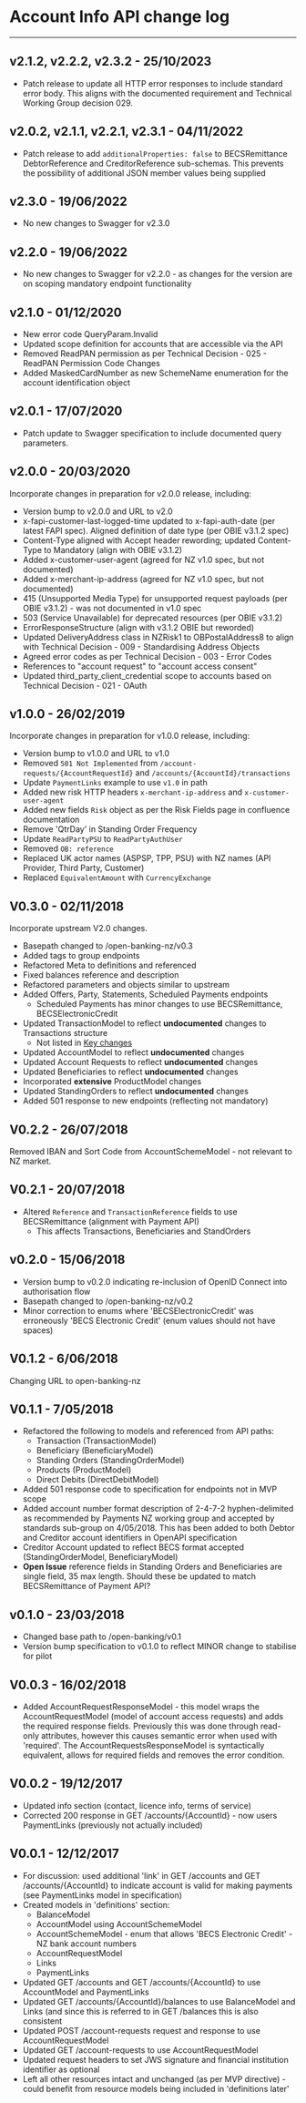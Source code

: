 # Account Info API change log

---

## v2.1.2, v2.2.2, v2.3.2 - 25/10/2023

- Patch release to update all HTTP error responses to include standard error body.  This aligns with the documented requirement and Technical Working Group decision 029.

## v2.0.2, v2.1.1, v2.2.1, v2.3.1 - 04/11/2022

- Patch release to add `additionalProperties: false` to BECSRemittance DebtorReference and CreditorReference sub-schemas.  This prevents the possibility of additional JSON member values being supplied

## v2.3.0 - 19/06/2022

- No new changes to Swagger for v2.3.0

## v2.2.0 - 19/06/2022

- No new changes to Swagger for v2.2.0 - as changes for the version are on scoping mandatory endpoint functionality

## v2.1.0 - 01/12/2020

- New error code QueryParam.Invalid
- Updated scope definition for accounts that are accessible via the API
- Removed ReadPAN permission as per Technical Decision - 025 - ReadPAN Permission Code Changes
- Added MaskedCardNumber as new SchemeName enumeration for the account identification object

## v2.0.1 - 17/07/2020

- Patch update to Swagger specification to include documented query parameters.

## v2.0.0 - 20/03/2020

Incorporate changes in preparation for v2.0.0 release, including:

- Version bump to v2.0.0 and URL to v2.0
- x-fapi-customer-last-logged-time updated to x-fapi-auth-date (per latest FAPI spec). Aligned definition of date type (per OBIE v3.1.2 spec)
- Content-Type aligned with Accept header rewording; updated Content-Type to Mandatory (align with OBIE v3.1.2)
- Added x-customer-user-agent (agreed for NZ v1.0 spec, but not documented)
- Added x-merchant-ip-address (agreed for NZ v1.0 spec, but not documented)
- 415 (Unsupported Media Type) for unsupported request payloads (per OBIE v3.1.2) - was not documented in v1.0 spec
- 503 (Service Unavailable) for deprecated resources (per OBIE v3.1.2)
- ErrorResponseStructure (align with v3.1.2 OBIE but reworded)
- Updated DeliveryAddress class in NZRisk1 to OBPostalAddress8 to align with Technical Decision - 009 - Standardising Address Objects
- Agreed error codes as per Technical Decision - 003 - Error Codes
- References to "account request" to "account access consent"
- Updated third_party_client_credential scope to accounts based on Technical Decision - 021 - OAuth

## v1.0.0 - 26/02/2019

Incorporate changes in preparation for v1.0.0 release, including:

- Version bump to v1.0.0 and URL to v1.0
- Removed `501 Not Implemented` from `/account-requests/{AccountRequestId}` and `/accounts/{AccountId}/transactions`
- Update `PaymentLinks` example to use `v1.0` in path
- Added new risk HTTP headers `x-merchant-ip-address` and `x-customer-user-agent`
- Added new fields `Risk` object as per the Risk Fields page in confluence documentation
- Remove 'QtrDay' in Standing Order Frequency
- Update `ReadPartyPSU` to `ReadPartyAuthUser`
- Removed `OB: reference`
- Replaced UK actor names (ASPSP, TPP, PSU) with NZ names (API Provider, Third Party, Customer)
- Replaced `EquivalentAmount` with `CurrencyExchange`

## V0.3.0 - 02/11/2018

Incorporate upstream V2.0 changes.

- Basepath changed to /open-banking-nz/v0.3
- Added tags to group endpoints
- Refactored Meta to definitions and referenced
- Fixed balances reference and description
- Refactored parameters and objects similar to upstream
- Added Offers, Party, Statements, Scheduled Payments endpoints
  - Scheduled Payments has minor changes to use BECSRemittance, BECSElectronicCredit
- Updated TransactionModel to reflect **undocumented** changes to Transactions structure
  - Not listed in [Key changes](https://openbanking.atlassian.net/wiki/spaces/DZ/pages/127009221/Read+Write+Data+API+Specification+-+v2.0.0)
- Updated AccountModel to reflect **undocumented** changes
- Updated Account Requests to reflect **undocumented** changes
- Updated Beneficiaries to reflect **undocumented** changes
- Incorporated **extensive** ProductModel changes
- Updated StandingOrders to reflect **undocumented** changes
- Added 501 response to new endpoints (reflecting not mandatory)

## V0.2.2 - 26/07/2018

Removed IBAN and Sort Code from AccountSchemeModel - not relevant to NZ market.

## V0.2.1 - 20/07/2018

- Altered `Reference` and `TransactionReference` fields to use BECSRemittance (alignment with Payment API)
  - This affects Transactions, Beneficiaries and StandOrders

## v0.2.0 - 15/06/2018

- Version bump to v0.2.0 indicating re-inclusion of OpenID Connect into authorisation flow
- Basepath changed to /open-banking-nz/v0.2
- Minor correction to enums where 'BECSElectronicCredit' was erroneously 'BECS Electronic Credit' (enum values should not have spaces)

## V0.1.2 - 6/06/2018

Changing URL to open-banking-nz

## V0.1.1 - 7/05/2018

- Refactored the following to models and referenced from API paths:
  - Transaction (TransactionModel)
  - Beneficiary (BeneficiaryModel)
  - Standing Orders (StandingOrderModel)
  - Products (ProductModel)
  - Direct Debits (DirectDebitModel)
- Added 501 response code to specification for endpoints not in MVP scope
- Added account number format description of 2-4-7-2 hyphen-delimited as recommended by Payments NZ working group and accepted by standards sub-group on 4/05/2018. This has been added to both Debtor and Creditor account identifiers in OpenAPI specification
- Creditor Account updated to reflect BECS format accepted (StandingOrderModel, BeneficiaryModel)
- **Open Issue** reference fields in Standing Orders and Beneficiaries are single field, 35 max length. Should these be updated to match BECSRemittance of Payment API?

## v0.1.0 - 23/03/2018

- Changed base path to /open-banking/v0.1
- Version bump specification to v0.1.0 to reflect MINOR change to stabilise for pilot

## V0.0.3 - 16/02/2018

- Added AccountRequestResponseModel - this model wraps the AccountRequestModel (model of account access requests) and adds the required response fields. Previously this was done through read-only attributes, however this causes semantic error when used with 'required'. The AccountRequestsResponseModel is syntactically equivalent, allows for required fields and removes the error condition.

## V0.0.2 - 19/12/2017

- Updated info section (contact, licence info, terms of service)
- Corrected 200 response in GET /accounts/{AccountId} - now users PaymentLinks (previously not actually included)

## V0.0.1 - 12/12/2017

- For discussion: used additional 'link' in GET /accounts and GET /accounts/{AccountId} to indicate account is valid for making payments (see PaymentLinks model in specification)
- Created models in 'definitions' section:
  - BalanceModel
  - AccountModel using AccountSchemeModel
  - AccountSchemeModel - enum that allows 'BECS Electronic Credit' - NZ bank account numbers
  - AccountRequestModel
  - Links
  - PaymentLinks
- Updated GET /accounts and GET /accounts/{AccountId} to use AccountModel and PaymentLinks
- Updated GET /accounts/{AccountId}/balances to use BalanceModel and Links (and since this is referred to in GET /balances this is also consistent
- Updated POST /account-requests request and response to use AccountRequestModel
- Updated GET /account-requests to use AccountRequestModel
- Updated request headers to set JWS signature and financial institution identifier as optional
- Left all other resources intact and unchanged (as per MVP directive) - could benefit from resource models being included in 'definitions later'
